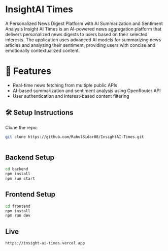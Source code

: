 
# InsightAI Times
A Personalized News Digest Platform with AI Summarization and Sentiment Analysis
Insight AI Times is an AI-powered news aggregation platform that delivers personalized news digests to users based on their selected interests. The application uses advanced AI models for summarizing news articles and analyzing their sentiment, providing users with concise and emotionally contextualized content.
# 🚀 Features

- Real-time news fetching from multiple public APIs
- AI-based summarization and sentiment analysis using OpenRouter API
-  User authentication and interest-based content filtering




## 🛠️ Setup Instructions

Clone the repo:

```bash
git clone https://github.com/RahulSidar08/InsightAI-Times.git
  
```
## Backend Setup

```bash
cd backend
npm install
npm run start

```
## Frontend Setup

```bash
cd frontend
npm install
npm run dev

```

## Live
```bash
https://insight-ai-times.vercel.app
```
